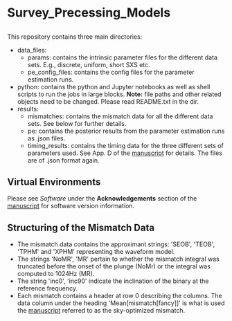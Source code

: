 # Survey_Precessing_Models

##
This repository contains three main directories: 
- data_files:
    - params: contains the intrinsic parameter files for the different data sets. E.g., discrete, uniform, short SXS etc.
    - pe_config_files: contains the config files for the parameter estimation runs.
- python: contains the python and Jupyter notebooks as well as shell scripts to run the jobs in large blocks. **Note:** file paths and other related objects need to be changed. Please read README.txt in the dir.
- results:
    - mismatches: contains the mismatch data for all the different data sets. See below for further details.
    - pe: contains the posterior results from the parameter estimation runs as .json files.
    - timing_results: contains the timing data for the three different sets of parameters used. See App. D of the [manuscript](https://arxiv.org/) for details. The files are of .json format again.

## Virtual Environments

Please see *Software* under the **Acknowledgements** section of the [manuscript](https://arxiv.org/) for software version information.  

## Structuring of the Mismatch Data

- The mismatch data contains the approximant strings: 'SEOB', 'TEOB', 'TPHM' and 'XPHM' representing the waveform model. 
- The strings 'NoMR', 'MR' pertain to whether the mismatch integral was truncated before the onset of the plunge (NoMr) or the integral was computed to 1024Hz (MR).
- The string 'inc0', 'inc90' indicate the inclination of the binary at the reference frequency.
- Each mismatch contains a header at row 0 describing the columns. The data column under the heading 'Mean[mismatch[fancy]]' is what is used the [manuscript](https://arxiv.org/) referred to as the sky-optimized mismatch.
